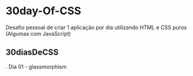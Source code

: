 # 30day-Of-CSS
 Desafio pessoal de criar 1 aplicação por dia utilizando HTML e CSS puros (Algumas com JavaScript)

 ## 30diasDeCSS

. Dia 01 - glassmorphism
